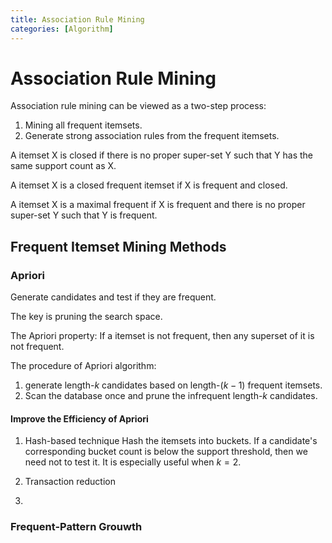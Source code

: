 ```yaml
---
title: Association Rule Mining
categories: [Algorithm]
---
```


# Association Rule Mining

Association rule mining can be viewed as a two-step process:

1.  Mining all frequent itemsets.
2.  Generate strong association rules from the frequent itemsets.



A itemset X is closed if there is no proper super-set Y such that Y has the same support count as X.

A itemset X is a closed frequent itemset if X is frequent and closed.

A itemset X is a maximal frequent if X is frequent and there is no proper super-set Y such that Y is frequent.



## Frequent Itemset Mining Methods

### Apriori

Generate candidates and test if they are frequent. 

The key is pruning the search space.

The Apriori property: If a itemset is not frequent, then any superset of it is not frequent.

The procedure of Apriori algorithm:

1.  generate length-$k$ candidates based on length-$(k-1)$ frequent itemsets.
2.  Scan the database once and prune the infrequent length-$k$ candidates.

#### Improve the Efficiency of Apriori

1.  Hash-based technique
    Hash the itemsets into buckets. If a candidate's corresponding bucket count is below the support threshold, then we need not to test it. It is especially useful when $k=2$.
2.  Transaction reduction

3.  





### Frequent-Pattern Grouwth


